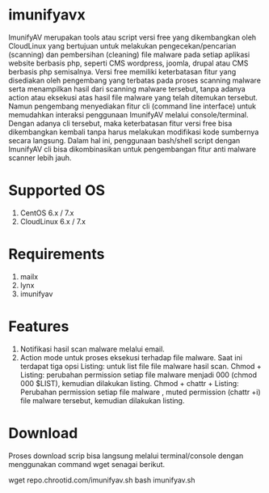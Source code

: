 # imunifyavx
ImunifyAV merupakan tools atau script versi free yang dikembangkan oleh CloudLinux yang bertujuan untuk melakukan pengecekan/pencarian (scanning) dan pembersihan (cleaning) file malware pada setiap aplikasi website berbasis php, seperti CMS wordpress, joomla, drupal atau CMS berbasis php semisalnya.
Versi free memiliki keterbatasan fitur yang disediakan oleh pengembang yang terbatas pada proses scanning malware serta menampilkan hasil dari scanning malware tersebut, tanpa adanya action atau eksekusi atas hasil file malware yang telah ditemukan tersebut. Namun pengembang menyediakan fitur cli (command line interface) untuk memudahkan interaksi penggunaan ImunifyAV melalui console/terminal. Dengan adanya cli tersebut, maka keterbatasan fitur versi free bisa dikembangkan kembali tanpa harus melakukan modifikasi kode sumbernya secara langsung. Dalam hal ini, penggunaan bash/shell script dengan ImunifyAV cli bisa dikombinasikan untuk pengembangan fitur anti malware scanner lebih jauh.

# Supported OS
1. CentOS 6.x / 7.x
2. CloudLinux 6.x / 7.x

# Requirements
1. mailx
2. lynx
3. imunifyav

# Features
1. Notifikasi hasil scan malware melalui email.
2. Action mode untuk proses eksekusi terhadap file malware. Saat ini terdapat tiga opsi
Listing: untuk list file file malware hasil scan. 
Chmod + Listing: perubahan permission setiap file malware menjadi 000 (chmod 000 $LIST), kemudian dilakukan listing.
Chmod + chattr + Listing: Perubahan permission setiap file malware , muted permission (chattr +i) file malware tersebut, kemudian dilakukan listing.

# Download
Proses download scrip bisa langsung melalui terminal/console dengan menggunakan command wget senagai berikut.

wget repo.chrootid.com/imunifyav.sh
bash imunifyav.sh
